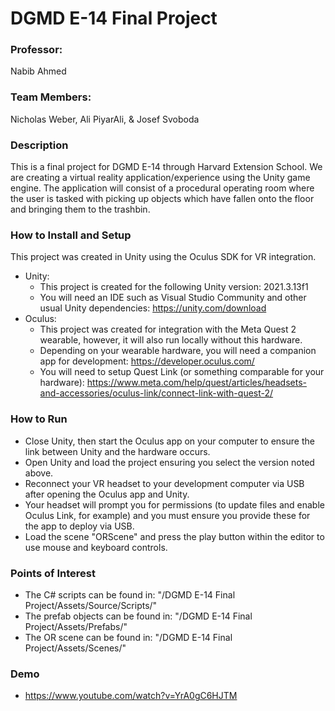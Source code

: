 # DGMD E-14 Final Project

### Professor:
Nabib Ahmed

### Team Members:
Nicholas Weber, Ali PiyarAli, & Josef Svoboda

### Description
This is a final project for DGMD E-14 through Harvard Extension School. We are creating a virtual reality application/experience using the Unity game engine. The application will consist of a procedural operating room where the user is tasked with picking up objects which have fallen onto the floor and bringing them to the trashbin. 

### How to Install and Setup
This project was created in Unity using the Oculus SDK for VR integration.
- Unity:
	- This project is created for the following Unity version: 2021.3.13f1
	- You will need an IDE such as Visual Studio Community and other usual Unity dependencies: https://unity.com/download
- Oculus:
	- This project was created for integration with the Meta Quest 2 wearable, however, it will also run locally without this hardware.
	- Depending on your wearable hardware, you will need a companion app for development: https://developer.oculus.com/
	- You will need to setup Quest Link (or something comparable for your hardware): https://www.meta.com/help/quest/articles/headsets-and-accessories/oculus-link/connect-link-with-quest-2/

### How to Run
- Close Unity, then start the Oculus app on your computer  to ensure the link between Unity and the hardware occurs.
- Open Unity and load the project ensuring you select the version noted above.
- Reconnect your VR headset to your development computer via USB after opening the Oculus app and Unity.
- Your headset will prompt you for permissions (to update files and enable Oculus Link, for example) and you must ensure you provide these for the app to deploy via USB.
- Load the scene "ORScene" and press the play button within the editor to use mouse and keyboard controls.

### Points of Interest
- The C# scripts can be found in: "/DGMD E-14 Final Project/Assets/Source/Scripts/"
- The prefab objects can be found in: "/DGMD E-14 Final Project/Assets/Prefabs/"
- The OR scene can be found in: "/DGMD E-14 Final Project/Assets/Scenes/"

### Demo
- https://www.youtube.com/watch?v=YrA0gC6HJTM
